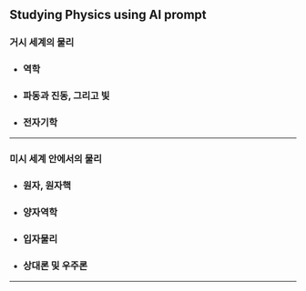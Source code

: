 ## Studying Physics using AI prompt
### 거시 세계의 물리
- ### 역학
- ### 파동과 진동, 그리고 빛
- ### 전자기학
---
### 미시 세계 안에서의 물리
- ### 원자, 원자핵
- ### 양자역학
- ### 입자물리
- ### 상대론 및 우주론
---
